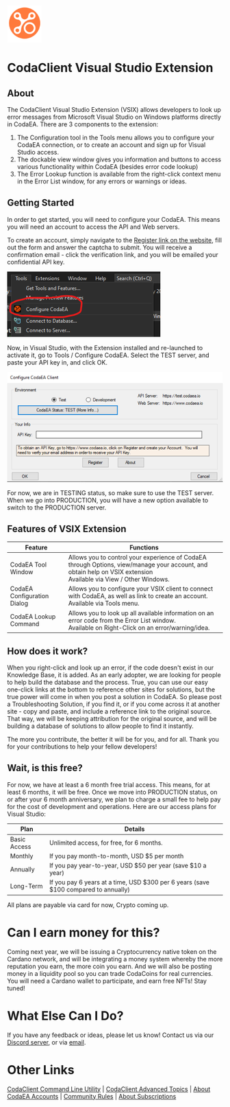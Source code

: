 ﻿![Coda Logo](https://github.com/info-tpr/CodaEA/blob/main/images/CodaLogo-Imageonly-transparent.png?raw=true)

# CodaClient Visual Studio Extension

## About

The CodaClient Visual Studio Extension (VSIX) allows developers to look up error messages from Microsoft Visual Studio on Windows platforms directly in CodaEA.  There are 3 components to the extension:

1. The Configuration tool in the Tools menu allows you to configure your CodaEA connection, or to create an account and sign up for Visual Studio access.
1. The dockable view window gives you information and buttons to access various functionality within CodaEA (besides error code lookup)
1. The Error Lookup function is available from the right-click context menu in the Error List window, for any errors or warnings or ideas.

## Getting Started

In order to get started, you will need to configure your CodaEA.  This means you will need an account to access the API and Web servers.

To create an account, simply navigate to the [Register link on the website](https://www.codaea.io/Account/SignUp), fill out the form and answer the captcha to submit.  You will receive a confirmation email - click the verification link, and you will be emailed your confidential API key.

![CodaEA Config](https://github.com/info-tpr/CodaEA/blob/main/images/VSIX_Config1.png?raw=true)

Now, in Visual Studio, with the Extension installed and re-launched to activate it, go to Tools / Configure CodaEA.  Select the TEST server, and paste your API key in, and click OK.

![CodaEA Config](https://github.com/info-tpr/CodaEA/blob/main/images/VSIX_Config2.png?raw=true)

For now, we are in TESTING status, so make sure to use the TEST server.  When we go into PRODUCTION, you will have a new option available to switch to the PRODUCTION server.

## Features of VSIX Extension

Feature | Functions
---- | ----
CodaEA Tool Window | Allows you to control your experience of CodaEA through Options, view/manage your account, and obtain help on VSIX extension <br/> Available via View / Other Windows.
CodaEA Configuration Dialog | Allows you to configure your VSIX client to connect with CodaEA, as well as link to create an account. <br/> Available via Tools menu.
CodaEA Lookup Command | Allows you to look up all available information on an error code from the Error List window. <br/> Available on Right-Click on an error/warning/idea.

## How does it work?

When you right-click and look up an error, if the code doesn't exist in our Knowledge Base, it is added.  As an early adopter, we are looking for people to help build the database and the process.  True, you can use our easy one-click links at the bottom to reference other sites for solutions, but the true power will come in when you post a solution in CodaEA.  So please post a Troubleshooting Solution, if you find it, or if you come across it at another site - copy and paste, and include a reference link to the original source.  That way, we will be keeping attribution for the original source, and will be building a database of solutions to allow people to find it instantly.

The more you contribute, the better it will be for you, and for all.  Thank you for your contributions to help your fellow developers!

## Wait, is this free?

For now, we have at least a 6 month free trial access.  This means, for at least 6 months, it will be free.  Once we move into PRODUCTION status, on or after your 6 month anniversary, we plan to charge a small fee to help pay for the cost of development and operations.  Here are our access plans for Visual Studio:

Plan | Details
---- | ----
Basic Access | Unlimited access, for free, for 6 months.
Monthly | If you pay month-to-month, USD $5 per month
Annually | If you pay year-to-year, USD $50 per year (save $10 a year)
Long-Term | If you pay 6 years at a time, USD $300 per 6 years (save $100 compared to annually)

All plans are payable via card for now, Crypto coming up.

# Can I earn money for this?

Coming next year, we will be issuing a Cryptocurrency native token on the Cardano network, and will be integrating a money system whereby the more reputation you earn, the more coin you earn.  And we will also be posting money in a liquidity pool so you can trade CodaCoins for real currencies.  You will need a Cardano wallet to participate, and earn free NFTs!  Stay tuned!

# What Else Can I Do?

If you have any feedback or ideas, please let us know!  Contact us via our [Discord server](https://discord.gg/ecaz5C4mCv), or via [email](mailto:info@theparallelrevolution.com).

# Other Links

[CodaClient Command Line Utility](CodaClient_CLI.md) | [CodaClient Advanced Topics](CodaClient_Advanced.md) | [About CodaEA Accounts](Coda_Accounts.md) | [Community Rules](Community_Rules.md) | [About Subscriptions](Subscriptions.md)
